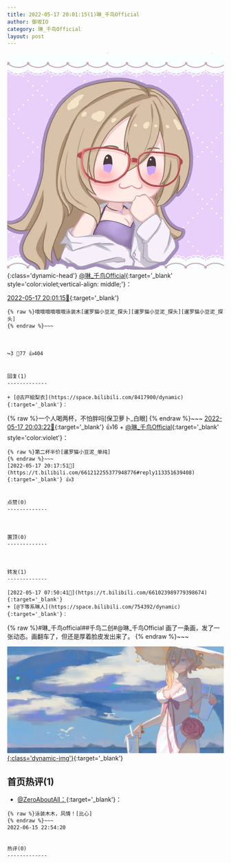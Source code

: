 ```yaml
---
title: 2022-05-17 20:01:15(1)琳_千鸟Official
author: 御坂IO
category: 琳_千鸟Official
layout: post
---
```


![img](/images/c0a88f85ebd0d056f37b114e0748e69556c8b488.jpg){:class='dynamic-head'}
[@琳_千鸟Official](https://space.bilibili.com/1620923329/dynamic){:target='_blank' style='color:violet;vertical-align: middle;'}：

[2022-05-17 20:01:15🔗](https://t.bilibili.com/661212255377948776){:target='_blank'}

~~~
{% raw %}哦哦哦哦哦哦泳装木[暹罗猫小豆泥_探头][暹罗猫小豆泥_探头][暹罗猫小豆泥_探头]
{% endraw %}~~~



↪️3 💬77 👍404


回复(1)
-------------

+ [@古戸絵梨衣](https://space.bilibili.com/8417900/dynamic){:target='_blank'}：
~~~
{% raw %}一个人喝两杯，不怕胖吗[保卫萝卜_白眼]
{% endraw %}~~~
[2022-05-17 20:03:22🔗](https://t.bilibili.com/661212255377948776#reply113350001904){:target='_blank'} 👍16
    + [@琳_千鸟Official](https://space.bilibili.com/1620923329/dynamic){:target='_blank' style='color:violet'}：
~~~
{% raw %}第二杯半价[暹罗猫小豆泥_单纯]
{% endraw %}~~~
[2022-05-17 20:17:51🔗](https://t.bilibili.com/661212255377948776#reply113351639408){:target='_blank'} 👍3


点赞(0)
-------------



置顶(0)
-------------



转发(1)
-------------

[2022-05-17 07:50:41🔗](https://t.bilibili.com/661023989779398674){:target='_blank'}
+ [@下等系琳人](https://space.bilibili.com/754392/dynamic){:target='_blank'}：
~~~
{% raw %}#琳_千鸟official##千鸟二创#@琳_千鸟Official 
画了一条画，发了一张动态。画翻车了，但还是厚着脸皮发出来了。
{% endraw %}~~~


[![img](/images/6f5be1c92123db733b29278e7179d7af217a84d9.jpg){:class='dynamic-img'}](/images/6f5be1c92123db733b29278e7179d7af217a84d9.jpg){:target='_blank'}




首页热评(1)
-------------

+ [@ZeroAboutAll：](https://space.bilibili.com/6509875/dynamic){:target='_blank'}：
~~~
{% raw %}泳装木木，风情！[比心]
{% endraw %}~~~
2022-06-15 22:54:20


热评(0)
-------------



